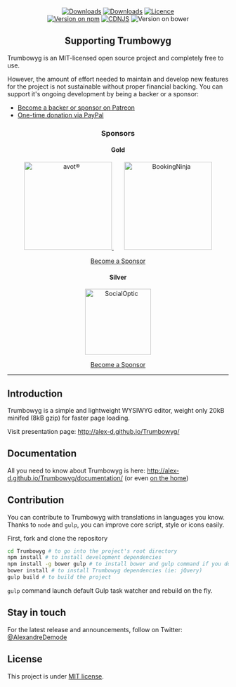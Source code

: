 <p align="center">
    <a href="http://alex-d.github.io/Trumbowyg/"><img src="banner.jpg" alt="" /></a>
</p>

<p align="center">
    <a href="https://bundlephobia.com/result?p=trumbowyg"><img src="https://img.shields.io/bundlephobia/minzip/trumbowyg.svg?style=for-the-badge" alt="Downloads" /></a>
    <a href="https://www.npmjs.com/package/trumbowyg"><img src="https://img.shields.io/npm/dm/trumbowyg.svg?color=blue&label=npm%20downloads&style=for-the-badge" alt="Downloads" /></a>
    <a href="https://github.com/Alex-D/Trumbowyg/blob/develop/LICENSE"><img src="https://img.shields.io/npm/l/trumbowyg.svg?color=blue&style=for-the-badge" alt="Licence" /></a>
    <br>
    <a href="https://www.npmjs.com/package/trumbowyg"><img src="https://img.shields.io/npm/v/trumbowyg.svg?color=blue&style=for-the-badge" alt="Version on npm" /></a>
    <a href="https://cdnjs.com/libraries/Trumbowyg"><img src="https://img.shields.io/cdnjs/v/Trumbowyg.svg?color=blue&style=for-the-badge" alt="CDNJS" /></a>
    <img src="https://img.shields.io/bower/v/trumbowyg.svg?color=blue&style=for-the-badge" alt="Version on bower" />
</p>


<h2 align="center">Supporting Trumbowyg</h2>

Trumbowyg is an MIT-licensed open source project and completely free to use.

However, the amount of effort needed to maintain and develop new features for 
the project is not sustainable without proper financial backing. 
You can support it's ongoing development by being a backer or a sponsor:
 
- [Become a backer or sponsor on Patreon](https://www.patreon.com/alexandredemode)
- [One-time donation via PayPal](https://www.paypal.me/demodealexandre/20eur)

<h3 align="center">Sponsors</h3>

<h4 align="center">Gold</h4>

<p align="center">
    <a href="https://avot.nl/?ref=trumbowyg">
        <img src="https://cdn.rawgit.com/Alex-D/Trumbowyg/develop/sponsors/avot.svg" alt="avot®" width="200px"/>
    </a>
    &nbsp;&nbsp;&nbsp;&nbsp;&nbsp;
    <a href="https://bookingninja.io/?ref=trumbowyg">
        <img src="https://rawcdn.githack.com/Alex-D/Trumbowyg/develop/sponsors/bookingninja.png" alt="BookingNinja" width="200px"/>
    </a>
</p>

<p align="center">
    <a href="https://www.patreon.com/bePatron?c=1176005&rid=1940456">
        Become a Sponsor
    </a>
</p>

<h4 align="center">Silver</h4>

<p align="center">
    <a href="https://socialoptic.com/?ref=trumbowyg">
        <img src="https://rawcdn.githack.com/Alex-D/Trumbowyg/develop/sponsors/socialoptic.png" alt="SocialOptic" width="150px"/>
    </a>
</p>

<p align="center">
    <a href="https://www.patreon.com/bePatron?c=1176005&rid=1940456">
        Become a Sponsor
    </a>
</p>

------------------------------------

## Introduction

Trumbowyg is a simple and lightweight WYSIWYG editor, weight only 20kB minifed (8kB gzip) for faster page loading.

Visit presentation page: http://alex-d.github.io/Trumbowyg/


## Documentation

All you need to know about Trumbowyg is here: http://alex-d.github.io/Trumbowyg/documentation/ (or even [on the home](http://alex-d.github.io/Trumbowyg/#get-started))


## Contribution

You can contribute to Trumbowyg with translations in languages you know.
Thanks to `node` and `gulp`, you can improve core script, style or icons easily.

First, fork and clone the repository

```bash
cd Trumbowyg # to go into the project's root directory
npm install # to install development dependencies
npm install -g bower gulp # to install bower and gulp command if you don't have them already
bower install # to install Trumbowyg dependencies (ie: jQuery)
gulp build # to build the project
```

`gulp` command launch default Gulp task watcher and rebuild on the fly.


## Stay in touch

For the latest release and announcements, follow on Twitter: [@AlexandreDemode](https://twitter.com/AlexandreDemode)


## License

This project is under [MIT license](LICENSE).
